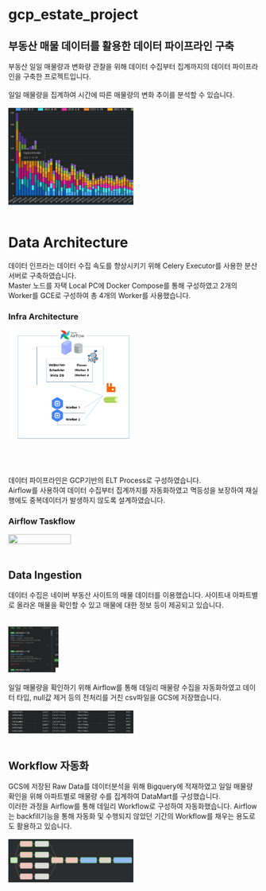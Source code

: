 # gcp_estate_project

## 부동산 매물 데이터를 활용한 데이터 파이프라인 구축
부동산 일일 매물량과 변화량 관찰을 위해 데이터 수집부터 집계까지의 데이터 파이프라인을 구축한 프로젝트입니다.
<br/><br/>
일일 매물량을 집계하여 시간에 따른 매물량의 변화 추이를 분석할 수 있습니다.
<br/><br/>
<img src="img/looker_graph.png" width="50%" height="50%">
<br/><br/>

# Data Architecture 
데이터 인프라는 데이터 수집 속도를 향상시키기 위해 Celery Executor를 사용한 분산서버로 구축하였습니다.  
Master 노드를 자택 Local PC에 Docker Compose를 통해 구성하였고 2개의 Worker를 GCE로 구성하여 총 4개의 Worker를 사용했습니다.

### Infra Architecture 
<img src="img/airflow_architecture.png" width="50%" height="50%">
<br/><br/>
<br/><br/>

데이터 파이프라인은 GCP기반의 ELT Process로 구성하였습니다.  
Airflow를 사용하여 데이터 수집부터 집계까지를 자동화하였고 멱등성을 보장하여 재실행에도 중복데이터가 발생하지 않도록 설계하였습니다. 

### Airflow Taskflow
<img src="https://github.com/dbsgh3344/gcp_estate_project/assets/29767578/cca9ac58-2aa1-441d-839b-a4bb050482e5" width="50%" height="50%">
<br/><br/>

## Data Ingestion
데이터 수집은 네이버 부동산 사이트의 매물 데이터를 이용했습니다. 사이트내 아파트별로 올라온 매물을 확인할 수 있고 매물에 대한 정보 등이 제공되고 있습니다.  
<br/><br/>
<img src="img/apt_for_sale_img.png" width="20%" height="20%">
<br/><br/>
일일 매물량을 확인하기 위해 Airflow를 통해 데일리 매물량 수집을 자동화하였고 데이터 타입, null값 제거 등의 전처리를 거친 csv파일을 GCS에 저장했습니다.
<br/><br/>
<img src="img/bq_df.png" width="50%" height="50%">
<br/><br/>

## Workflow 자동화
GCS에 저장된 Raw Data를 데이터분석을 위해 Bigquery에 적재하였고 일일 매물량 확인을 위해 아파트별로 매물량 수를 집계하여 DataMart를 구성했습니다.  
이러한 과정을 Airflow를 통해 데일리 Workflow로 구성하여 자동화했습니다. Airflow는 backfill기능을 통해 자동화 및 수행되지 않았던 기간의 Workflow를 채우는 용도로도 활용하고 있습니다.
<br/><br/>
<img src="img/airflow_task.png" width="50%" height="50%">
<br/><br/><br/>
<!-- backfill을 통해 실행되지 않았던 전체 태스크, 부분 태스크를 수행하여 데이터 공백을 제거했습니다.
<br/><br/>
<img src="img/backfill.png" width="50%" height="50%"> -->